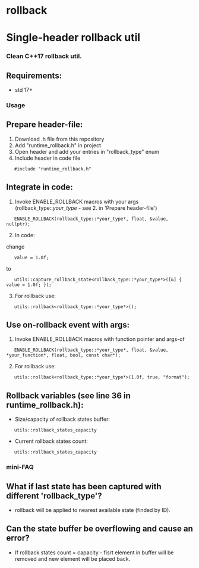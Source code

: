# rollback
 Single-header rollback util
=====

### Clean C++17 rollback util.

## Requirements:
 - std 17+
 
 
### Usage

## Prepare header-file: 

 1. Download .h file from this repository
 2. Add "runtime_rollback.h" in project
 3. Open header and add your entries in "rollback_type" enum
 4. Include header in code file
 ```
	#include "runtime_rollback.h"
 ```


## Integrate in code:

 1. Invoke ENABLE_ROLLBACK macros with your args (rollback_type::*your_type* - see 2. in 'Prepare header-file')
 ```
	ENABLE_ROLLBACK(rollback_type::*your_type*, float, &value, nullptr);
 ```
 2. In code:
 
 change
 ```
	value = 1.0f;
 ```
 to
 ```
	utils::capture_rollback_state<rollback_type::*your_type*>([&] { value = 1.0f; });
 ```
 3. For rollback use:
 ```
	utils::rollback<rollback_type::*your_type*>();
 ```
 
 
## Use on-rollback event with args:
 1. Invoke ENABLE_ROLLBACK macros with function pointer and args-of
 ```
	ENABLE_ROLLBACK(rollback_type::*your_type*, float, &value, *your_function*, float, bool, const char*);
 ```
 2. For rollback use:
 ```
	utils::rollback<rollback_type::*your_type*>(1.0f, true, "format");
 ```

## Rollback variables (see line 36 in runtime_rollback.h):
 - Size/capacity of rollback states buffer:
 ```
	utils::rollback_states_capacity
 ```
 - Current rollback states count:
 ```
	utils::rollback_states_capacity
 ```
 
 
 ### mini-FAQ
 
 ## What if last state has been captured with different 'rollback_type'?
  - rollback will be applied to nearest available state (finded by ID).
 ## Can the state buffer be overflowing and cause an error?
  - If rollback states count = capacity - fisrt element in buffer will be removed and new element will be placed back.
